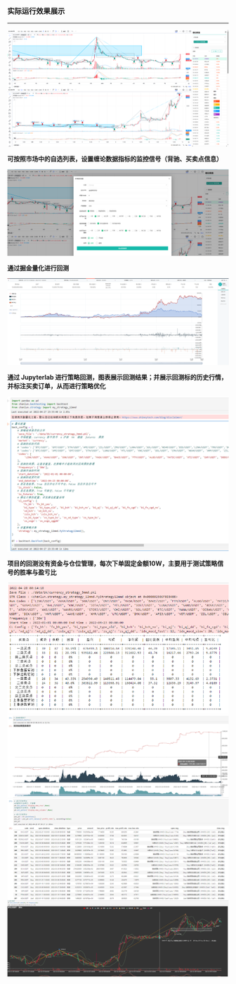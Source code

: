 ### 实际运行效果展示

---

![股票行情页面](img/stock.png)

**可按照市场中的自选列表，设置缠论数据指标的监控信号（背驰、买卖点信息）**

![监控任务管理](img/check.png)

**通过掘金量化进行回测**

![掘金量化回测](img/my_quant_backtest.png)

**通过 Jupyterlab 进行策略回测，图表展示回测结果；并展示回测标的历史行情，并标注买卖订单，从而进行策略优化**

![策略回测结果查看](img/back_test_1.png)

**项目的回测没有资金与仓位管理，每次下单固定金额10W，主要用于测试策略信号的胜率与盈亏比**

![策略回测结果查看](img/back_test_2.png)
![策略回测结果查看](img/back_test_3.png)
![策略回测结果查看](img/back_test_4.png)
![策略回测结果查看](img/back_test_5.png)